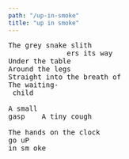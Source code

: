 ```yaml
---
path: "/up-in-smoke"
title: "up in smoke"
---
```


<pre>
The grey snake slith
              ers its way
Under the table
Around the legs
Straight into the breath of
The waiting-
 child

A small
gasp    A tiny cough

The hands on the clock
go uP
in sm oke
</pre>
